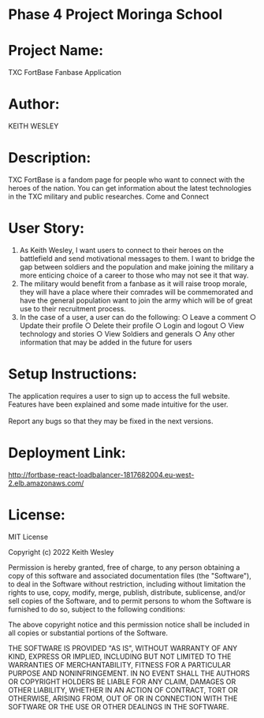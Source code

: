 # Phase 4 Project Moringa School
# Project Name:
TXC FortBase Fanbase Application
# Author:
KEITH WESLEY
# Description:
TXC FortBase is a fandom page for people who want to connect
with the heroes of the nation. You can get information about the
latest technologies in the TXC military and public researches.
Come and Connect

# User Story:
<div>
    <ol>
        <li>
        As Keith Wesley, I want users to connect to their heroes on the battlefield and send motivational messages to them. I want to bridge the gap between soldiers and the population and make joining the military a more enticing choice of a career to those who may not see it that way.
        </li>
        <li>
        The military would benefit from a fanbase as it will raise troop morale, they will have a place where their comrades will be commemorated and have the general population want to join the army which will be of great use to their recruitment process.
        </li>
        <li>
        In the case of a user, a user can do the following:
        ○ Leave a comment
        ○ Update their profile
        ○ Delete their profile
        ○ Login and logout
        ○ View technology and stories
        ○ View Soldiers and generals
        ○ Any other information that may be added in the future for users
        </li>
    </ol>  
</div>

# Setup Instructions:

The application requires a user to sign up to access the full website. Features have been explained and some made intuitive for the user.
<br>
<br>
Report any bugs so that they may be fixed in the next versions.

# Deployment Link:

http://fortbase-react-loadbalancer-1817682004.eu-west-2.elb.amazonaws.com/

# License:

MIT License

Copyright (c) 2022 Keith Wesley

Permission is hereby granted, free of charge, to any person obtaining a copy
of this software and associated documentation files (the "Software"), to deal
in the Software without restriction, including without limitation the rights
to use, copy, modify, merge, publish, distribute, sublicense, and/or sell
copies of the Software, and to permit persons to whom the Software is
furnished to do so, subject to the following conditions:

The above copyright notice and this permission notice shall be included in all
copies or substantial portions of the Software.

THE SOFTWARE IS PROVIDED "AS IS", WITHOUT WARRANTY OF ANY KIND, EXPRESS OR
IMPLIED, INCLUDING BUT NOT LIMITED TO THE WARRANTIES OF MERCHANTABILITY,
FITNESS FOR A PARTICULAR PURPOSE AND NONINFRINGEMENT. IN NO EVENT SHALL THE
AUTHORS OR COPYRIGHT HOLDERS BE LIABLE FOR ANY CLAIM, DAMAGES OR OTHER
LIABILITY, WHETHER IN AN ACTION OF CONTRACT, TORT OR OTHERWISE, ARISING FROM,
OUT OF OR IN CONNECTION WITH THE SOFTWARE OR THE USE OR OTHER DEALINGS IN THE
SOFTWARE.
